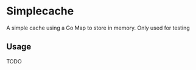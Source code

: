 # Simplecache

A simple cache using a Go Map to store in memory. Only used for testing

## Usage

TODO
